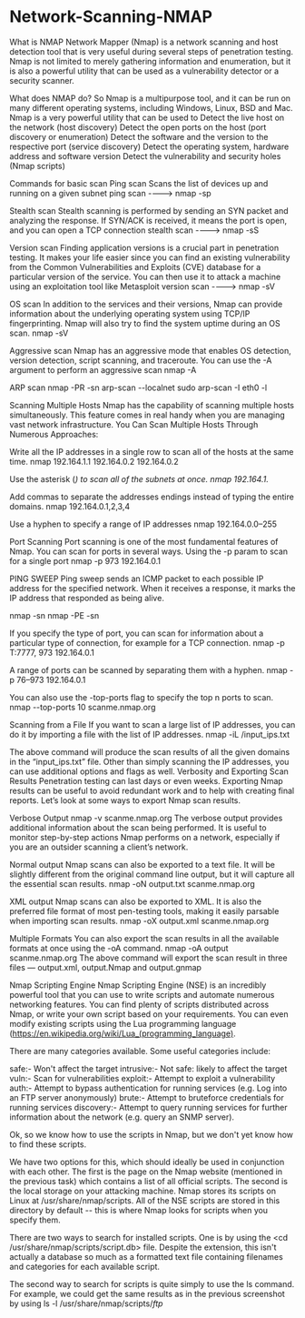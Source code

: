 # Network-Scanning-NMAP
What is NMAP
Network Mapper (Nmap) is a network scanning and host detection tool that is very useful during several  steps  of penetration testing. Nmap is not limited to merely gathering information and enumeration, but it is also a powerful utility that can be used as a vulnerability detector or a security scanner.

What does NMAP do?
So Nmap is  a  multipurpose tool,  and it  can  be run  on  many different  operating systems, including Windows, Linux, BSD and Mac. Nmap is a very powerful utility that can be used to
Detect the live host on the network (host discovery)
Detect the open ports on the host (port discovery or enumeration)
Detect the software and the version to the respective port (service discovery)
Detect the operating system, hardware address and software version
Detect the vulnerability and security holes (Nmap scripts)

Commands for basic scan
Ping scan 
Scans the list of devices up and running on a given subnet
ping scan ----> nmap -sp <ip address>

Stealth scan 
Stealth scanning is performed by sending an SYN packet and analyzing the response. If SYN/ACK is received, it means the port is open, and you can open a TCP connection
stealth scan ----> nmap -sS <ip address>

Version scan
Finding application versions is a crucial part in penetration testing. It makes your life easier since you can find an existing vulnerability from the Common Vulnerabilities and Exploits (CVE) database for a particular version of the service. You can then use it to attack a machine using an exploitation tool like Metasploit
version scan ----> nmap -sV <ip address>

OS scan
In addition to the services and their versions, Nmap can provide information about the underlying operating system using TCP/IP fingerprinting. Nmap will also try to find the system uptime during an OS scan.
nmap -sV <ip address>

Aggressive scan
Nmap has an aggressive mode that enables OS detection, version detection, script scanning, and traceroute. You can use the -A argument to perform an aggressive scan
nmap -A <ip address>

ARP scan
nmap -PR -sn <ip address>
arp-scan --localnet
sudo arp-scan -I eth0 -l

Scanning Multiple Hosts
Nmap has the capability of scanning multiple hosts simultaneously. This feature comes in real handy when you are managing vast network infrastructure.
You Can Scan Multiple Hosts Through Numerous Approaches:

Write all the IP addresses in a single row to scan all of the hosts at the same time.
nmap 192.164.1.1 192.164.0.2 192.164.0.2

Use the asterisk (*) to scan all of the subnets at once.
nmap 192.164.1.*

Add commas to separate the addresses endings instead of typing the entire domains.
nmap 192.164.0.1,2,3,4

Use a hyphen to specify a range of IP addresses
nmap 192.164.0.0–255

Port Scanning
Port scanning is one of the most fundamental features of Nmap. You can scan for ports in several ways.
Using the -p param to scan for a single port
nmap -p 973 192.164.0.1

PING SWEEP
Ping sweep sends an ICMP packet to each possible IP address for the specified network. When it receives a response, it marks the IP address that responded as being alive. 

nmap -sn <ip address ranges or subnet mask>
nmap -PE -sn <ip address>

If you specify the type of port, you can scan for information about a particular type of connection, for example for a TCP connection.
nmap -p T:7777, 973 192.164.0.1

A range of ports can be scanned by separating them with a hyphen.
nmap -p 76–973 192.164.0.1

You can also use the -top-ports flag to specify the top n ports to scan.
nmap --top-ports 10 scanme.nmap.org

Scanning from a File
If you want to scan a large list of IP addresses, you can do it by importing a file with the list of IP addresses.
nmap -iL /input_ips.txt

The above command will produce the scan results of all the given domains in the “input_ips.txt” file. Other than simply scanning the IP addresses, you can use additional options and flags as well.
Verbosity and Exporting Scan Results
Penetration testing can last days or even weeks. Exporting Nmap results can be useful to avoid redundant work and to help with creating final reports. Let’s look at some ways to export Nmap scan results.

Verbose Output
nmap -v scanme.nmap.org
The verbose output provides additional information about the scan being performed. It is useful to monitor step-by-step actions Nmap performs on a network, especially if you are an outsider scanning a client’s network.

Normal output
Nmap scans can also be exported to a text file. It will be slightly different from the original command line output, but it will capture all the essential scan results.
nmap -oN output.txt scanme.nmap.org

XML output
Nmap scans can also be exported to XML. It is also the preferred file format of most pen-testing tools, making it easily parsable when importing scan results.
nmap -oX output.xml scanme.nmap.org

Multiple Formats
You can also export the scan results in all the available formats at once using the -oA command.
nmap -oA output scanme.nmap.org
The above command will export the scan result in three files — output.xml, output.Nmap and output.gnmap

Nmap Scripting Engine
Nmap Scripting Engine (NSE) is an incredibly powerful tool that you can use to write scripts and automate numerous networking features.
You can find plenty of scripts distributed across Nmap, or write your own script based on  your  requirements.  You  can  even  modify  existing  scripts  using  the  Lua programming language (https://en.wikipedia.org/wiki/Lua_(programming_language).

There are many categories available. Some useful categories include:

safe:- Won't affect the target
intrusive:- Not safe: likely to affect the target
vuln:- Scan for vulnerabilities
exploit:- Attempt to exploit a vulnerability
auth:- Attempt to bypass authentication for running services (e.g. Log into an FTP server anonymously)
brute:- Attempt to bruteforce credentials for running services
discovery:- Attempt to query running services for further information about the network (e.g. query an SNMP server).

Ok, so we know how to use the scripts in Nmap, but we don't yet know how to find these scripts.

We have two options for this, which should ideally be used in conjunction with each other. The first is the page on the Nmap website (mentioned in the previous task) which contains a list of all official scripts. The second is the local storage on your attacking machine. Nmap stores its scripts on Linux at /usr/share/nmap/scripts. All of the NSE scripts are stored in this directory by default -- this is where Nmap looks for scripts when you specify them.

There are two ways to search for installed scripts. One is by using the <cd /usr/share/nmap/scripts/script.db> <file script.db x head script.db> file. Despite the extension, this isn't actually a database so much as a formatted text file containing filenames and categories for each available script.

The second way to search for scripts is quite simply to use the ls command. For example, we could get the same results as in the previous screenshot by using ls -l /usr/share/nmap/scripts/*ftp*




